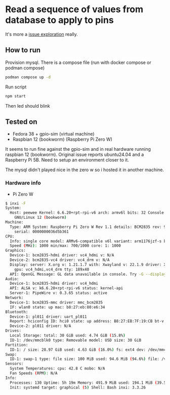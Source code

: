 # Read a sequence of values from database to apply to pins

It's more a [issue exploration][issue] really.

## How to run

Provision mysql. There is a compose file (run with docker compose or podman compose)

```bash
podman compose up -d
```

Run script

```bash
npm start
```

Then led should blink

## Tested on

- Fedora 38 + gpio-sim (virtual machine)
- Raspbian 12 (bookworm) (Raspberry Pi Zero W)

It seems to run fine against the gpio-sim and in real hardware running raspbian
12 (bookworm). Original issue reports ubuntu24.04 and a Raspberry Pi 5B. Need to
setup an environment closer to it.

The mysql didn't played nice in the zero w so i hosted it in another machine.

### Hardware info

- Pi Zero W

```bash
$ inxi -F
System:
  Host: peewee Kernel: 6.6.20+rpt-rpi-v6 arch: armv6l bits: 32 Console: pty pts/0 Distro: Raspbian
    GNU/Linux 12 (bookworm)
Machine:
  Type: ARM System: Raspberry Pi Zero W Rev 1.1 details: BCM2835 rev: 9000c1
    serial: 0000000036d5b361
CPU:
  Info: single core model: ARMv6-compatible v6l variant: arm1176jzf-s bits: 32 type: UP
  Speed (MHz): 1000 min/max: 700/1000 core: 1: 1000
Graphics:
  Device-1: bcm2835-hdmi driver: vc4_hdmi v: N/A
  Device-2: bcm2835-vc4 driver: vc4_drm v: N/A
  Display: server: X.org v: 1.21.1.7 with: Xwayland v: 22.1.9 driver: X: loaded: modesetting
    gpu: vc4_hdmi,vc4_drm tty: 189x40
  API: OpenGL Message: GL data unavailable in console. Try -G --display
Audio:
  Device-1: bcm2835-hdmi driver: vc4_hdmi
  API: ALSA v: k6.6.20+rpt-rpi-v6 status: kernel-api
  Server-1: PipeWire v: 0.3.65 status: active
Network:
  Device-1: bcm2835-mmc driver: mmc_bcm2835
  IF: wlan0 state: up mac: b8:27:eb:80:e6:34
Bluetooth:
  Device-1: pl011 driver: uart_pl011
  Report: hciconfig ID: hci0 state: up address: B8:27:EB:7F:19:CB bt-v: 2.1
  Device-2: pl011 driver: N/A
Drives:
  Local Storage: total: 30 GiB used: 4.74 GiB (15.8%)
  ID-1: /dev/mmcblk0 type: Removable model: USD size: 30 GiB
Partition:
  ID-1: / size: 28.97 GiB used: 4.63 GiB (16.0%) fs: ext4 dev: /dev/mmcblk0p2
Swap:
  ID-1: swap-1 type: file size: 100 MiB used: 94.6 MiB (94.6%) file: /var/swap
Sensors:
  System Temperatures: cpu: 42.8 C mobo: N/A
  Fan Speeds (RPM): N/A
Info:
  Processes: 130 Uptime: 5h 19m Memory: 491.9 MiB used: 194.1 MiB (39.5%) gpu: 64 MiB
  Init: systemd target: graphical (5) Shell: Bash inxi: 3.3.26
```

[issue]: https://github.com/sombriks/node-libgpiod/issues/30

